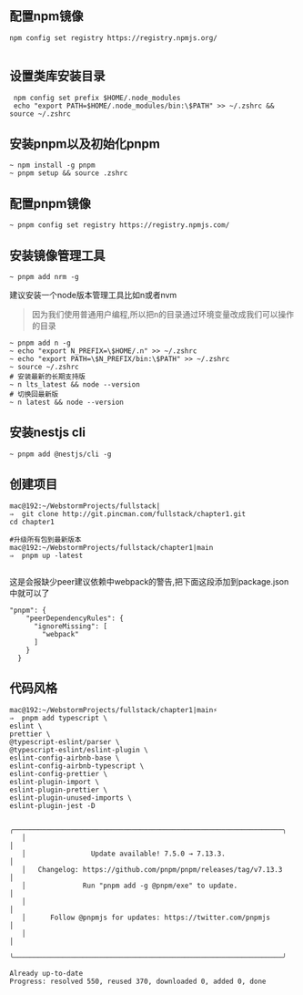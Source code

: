 
## 配置npm镜像
```shell
npm config set registry https://registry.npmjs.org/


```

## 设置类库安装目录

```shell
 npm config set prefix $HOME/.node_modules
 echo "export PATH=$HOME/.node_modules/bin:\$PATH" >> ~/.zshrc && source ~/.zshrc
```

## 安装pnpm以及初始化pnpm

```shell
~ npm install -g pnpm
~ pnpm setup && source .zshrc
```

## 配置pnpm镜像

```shell
~ pnpm config set registry https://registry.npmjs.com/
```

## 安装镜像管理工具

```shell
~ pnpm add nrm -g 
```

建议安装一个node版本管理工具比如n或者nvm

>因为我们使用普通用户编程,所以把n的目录通过环境变量改成我们可以操作的目录

```shell
~ pnpm add n -g 
~ echo "export N_PREFIX=\$HOME/.n" >> ~/.zshrc
~ echo "export PATH=\$N_PREFIX/bin:\$PATH" >> ~/.zshrc
~ source ~/.zshrc
# 安装最新的长期支持版
~ n lts_latest && node --version
# 切换回最新版
~ n latest && node --version
```

## 安装nestjs cli
```shell
~ pnpm add @nestjs/cli -g
```



## 创建项目

```shell
mac@192:~/WebstormProjects/fullstack|
⇒  git clone http://git.pincman.com/fullstack/chapter1.git
cd chapter1

#升级所有包到最新版本
mac@192:~/WebstormProjects/fullstack/chapter1|main
⇒  pnpm up -latest


```

这是会报缺少peer建议依赖中webpack的警告,把下面这段添加到package.json中就可以了

```shell
"pnpm": {
    "peerDependencyRules": {
      "ignoreMissing": [
        "webpack"
      ]
    }
  }

```

## 代码风格

```shell
mac@192:~/WebstormProjects/fullstack/chapter1|main⚡
⇒  pnpm add typescript \
eslint \
prettier \
@typescript-eslint/parser \
@typescript-eslint/eslint-plugin \
eslint-config-airbnb-base \
eslint-config-airbnb-typescript \
eslint-config-prettier \
eslint-plugin-import \
eslint-plugin-prettier \
eslint-plugin-unused-imports \
eslint-plugin-jest -D

   ╭──────────────────────────────────────────────────────────────────╮
   │                                                                  │
   │                Update available! 7.5.0 → 7.13.3.                 │
   │   Changelog: https://github.com/pnpm/pnpm/releases/tag/v7.13.3   │
   │              Run "pnpm add -g @pnpm/exe" to update.              │
   │                                                                  │
   │      Follow @pnpmjs for updates: https://twitter.com/pnpmjs      │
   │                                                                  │
   ╰──────────────────────────────────────────────────────────────────╯

Already up-to-date
Progress: resolved 550, reused 370, downloaded 0, added 0, done

```